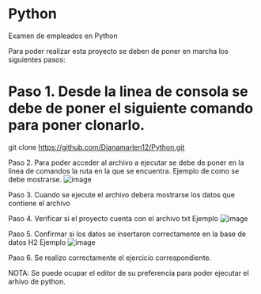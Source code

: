 # Python
Examen de empleados en Python

Para poder realizar esta proyecto se deben de poner en marcha los siguientes pasos:


# Paso 1. Desde la linea de consola se debe de poner el siguiente comando para poner clonarlo.
git clone https://github.com/Dianamarlen12/Python.git

Paso 2. Para poder acceder al archivo a ejecutar se debe de poner en la linea de comandos la ruta en la que se encuentra. 
Ejemplo de como se debe mostrarse.
![image](https://user-images.githubusercontent.com/50559771/177461482-50208d3c-411d-430f-8a35-d1d069da8401.png)



Paso 3. Cuando se ejecute el archivo debera mostrarse los datos que contiene el archivo




Paso 4. Verificar si el proyecto cuenta con el archivo txt
Ejemplo
![image](https://user-images.githubusercontent.com/50559771/177461709-5a100712-7832-4c9d-81e5-4ac4a4d18491.png)



Paso 5. Confirmar si los datos se insertaron correctamente en la base de datos H2
Ejemplo
![image](https://user-images.githubusercontent.com/50559771/177461827-0d1267c3-cd6e-4e84-8bd5-0be3566f1317.png)



Paso 6. Se realizo correctamente el ejercicio correspondiente.

NOTA: Se puede ocupar el editor de su preferencia para poder ejecutar el arhivo de python.
